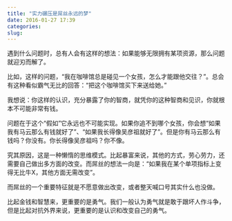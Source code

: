 ```yaml
---
title: "实力碾压是屌丝永远的梦"
date: 2016-01-27 17:39
categories:
slug:
---
```


遇到什么问题时，总有人会有这样的想法：如果能够无限拥有某项资源，那么问题就迎刃而解了。

比如，这样的问题，“我在咖啡馆总是碰见一个女孩，怎么才能跟他交往？”。总会有这种看似霸气无比的回答：“把这个咖啡馆买下来送给她。”

我想说：你这样的认识，充分暴露了你的智商，就凭你的这种智商和见识，你就根本不可能非常有钱。

问题在于这个“假如”它永远也不可能实现。如果你追不到哪个女孩，你会想“如果我有马云那么有钱就好了”、“如果我长得像吴彦祖就好了”。但是你有马云那么有钱吗？你没有。你长得像吴彦祖吗？你不像。

究其原因，这是一种懒惰的思维模式。比起暴富来说，其他的方式，劳心劳力，还需要自己做出多方面的改变。而屌丝的想法一向是：“如果我在某个单项指标上变得无比牛X，其他方面无需改变”。

而屌丝的一个重要特征就是不愿意做出改变，或者整天喊口号其实什么也没做。

比起金钱和智慧来，更重要的是勇气。我们一般认为勇气就是敢于跟坏人作斗争，但是比起对抗外界来说，更重要的是认识和改变自己的勇气。
